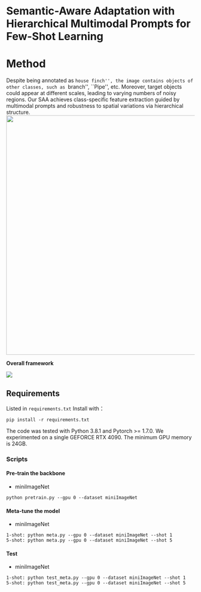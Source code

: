 # Semantic-Aware Adaptation with Hierarchical Multimodal Prompts for Few-Shot Learning

# Method
Despite being annotated as ``house finch'', the image contains objects of other classes, such as ``branch'', ``Pipe'', etc. Moreover, target objects could appear at different scales, leading to varying numbers of noisy regions. Our SAA achieves class-specific feature extraction guided by multimodal prompts and robustness to spatial variations via hierarchical structure.
<img src='imgs/fig2_00.png' width='640'>

**Overall framework**

<img src='imgs/fig3_00.png'>



## Requirements
Listed in `requirements.txt` Install with：
```
pip install -r requirements.txt
```
The code was tested with Python 3.8.1 and Pytorch >= 1.7.0.
We experimented on a single GEFORCE RTX 4090. 
The minimum GPU memory is 24GB. 

### Scripts
#### Pre-train the backbone
* miniImageNet
```
python pretrain.py --gpu 0 --dataset miniImageNet 
```

#### Meta-tune the model
* miniImageNet
```
1-shot: python meta.py --gpu 0 --dataset miniImageNet --shot 1
5-shot: python meta.py --gpu 0 --dataset miniImageNet --shot 5 
```

#### Test
* miniImageNet
```
1-shot: python test_meta.py --gpu 0 --dataset miniImageNet --shot 1
5-shot: python test_meta.py --gpu 0 --dataset miniImageNet --shot 5 
```
